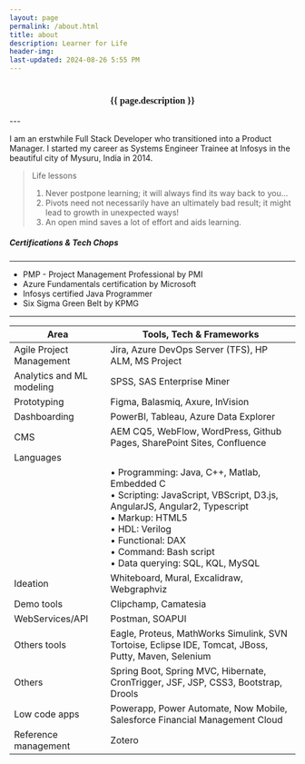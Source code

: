 ```yaml
---
layout: page
permalink: /about.html
title: about
description: Learner for Life
header-img: 
last-updated: 2024-08-26 5:55 PM
---
```

<h1></h1>
<h3 class="mx-auto" style="font-family:Courgette; text-align: center">{{ page.description }}</h3>
---

I am an erstwhile Full Stack Developer who transitioned into a Product Manager. I started my career as Systems Engineer Trainee at Infosys in the beautiful city of Mysuru, India in 2014.

> Life lessons
> 1. Never postpone learning; it will always find its way back to you...
> 2. Pivots need not necessarily have an ultimately bad result; it might lead to growth in unexpected ways!
> 3. An open mind saves a lot of effort and aids learning.

##### Certifications & Tech Chops
---
* PMP - Project Management Professional by PMI
* Azure Fundamentals certification by Microsoft
* Infosys certified Java Programmer
* Six Sigma Green Belt by KPMG

---

| Area | Tools, Tech & Frameworks |
|------|-------------------------|
| Agile Project Management | Jira, Azure DevOps Server (TFS), HP ALM, MS Project|
| Analytics and ML modeling | SPSS, SAS Enterprise Miner|
| Prototyping | Figma, Balasmiq, Axure, InVision |
| Dashboarding | PowerBI, Tableau, Azure Data Explorer |
| CMS | AEM CQ5, WebFlow, WordPress, Github Pages, SharePoint Sites, Confluence |
| Languages | |
| |• Programming: Java, C++, Matlab, Embedded C <br> • Scripting: JavaScript, VBScript, D3.js, AngularJS, Angular2, Typescript <br> • Markup: HTML5 <br> • HDL: Verilog <br> • Functional: DAX <br> • Command: Bash script <br> • Data querying: SQL, KQL, MySQL |
| Ideation | Whiteboard, Mural, Excalidraw, Webgraphviz |
| Demo tools | Clipchamp, Camatesia |
| WebServices/API | Postman, SOAPUI |
| Others tools | Eagle, Proteus, MathWorks Simulink, SVN Tortoise, Eclipse IDE, Tomcat, JBoss, Putty, Maven, Selenium |
| Others | Spring Boot, Spring MVC, Hibernate, CronTrigger, JSF, JSP, CSS3, Bootstrap, Drools |
| Low code apps | Powerapp, Power Automate, Now Mobile, Salesforce Financial Management Cloud |
| Reference management | Zotero |
